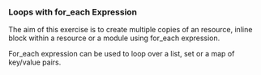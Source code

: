 ### Loops with for_each Expression

The aim of this exercise is to create multiple copies of an resource, inline block within a resource or a module using for_each expression. 

For_each expression can be used to loop over a list, set or a map of key/value pairs.